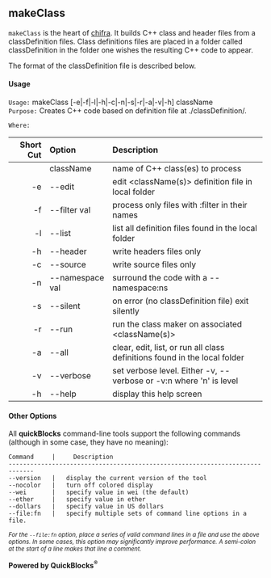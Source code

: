 ## makeClass

`makeClass` is the heart of [chifra](../chifra). It builds C++ class and header files from a classDefinition files. Class definitions files are placed in a folder called classDefinition in the folder one wishes the resulting C++ code to appear.

The format of the classDefinition file is described below.

#### Usage

`Usage:`    makeClass [-e|-f|-l|-h|-c|-n|-s|-r|-a|-v|-h] className  
`Purpose:`  Creates C++ code based on definition file at ./classDefinition/<className>.
             
`Where:`  

| Short Cut | Option | Description |
| -------: | :------- | :------- |
|  | className | name of C++ class(es) to process |
| -e | --edit | edit <className(s)> definition file in local folder |
| -f | --filter val | process only files with :filter in their names |
| -l | --list | list all definition files found in the local folder |
| -h | --header | write headers files only |
| -c | --source | write source files only |
| -n | --namespace val | surround the code with a --namespace:ns |
| -s | --silent | on error (no classDefinition file) exit silently |
| -r | --run | run the class maker on associated <className(s)> |
| -a | --all | clear, edit, list, or run all class definitions found in the local folder |
| -v | --verbose | set verbose level. Either -v, --verbose or -v:n where 'n' is level |
| -h | --help | display this help screen |

#### Other Options

All **quickBlocks** command-line tools support the following commands (although in some case, they have no meaning):

    Command     |     Description
    -----------------------------------------------------------------------------
    --version   |   display the current version of the tool
    --nocolor   |   turn off colored display
    --wei       |   specify value in wei (the default)
    --ether     |   specify value in ether
    --dollars   |   specify value in US dollars
    --file:fn   |   specify multiple sets of command line options in a file.

<small>*For the `--file:fn` option, place a series of valid command lines in a file and use the above options. In some cases, this option may significantly improve performance. A semi-colon at the start of a line makes that line a comment.*</small>

**Powered by QuickBlocks<sup>&reg;</sup>**


